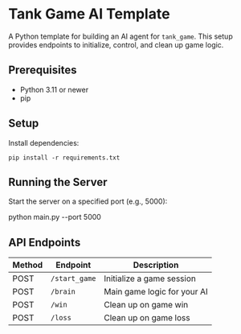 # Tank Game AI Template

A Python template for building an AI agent for `tank_game`. This setup provides endpoints to initialize, control, and clean up game logic.

## Prerequisites

- Python 3.11 or newer
- pip

## Setup

Install dependencies:
```
pip install -r requirements.txt
```

## Running the Server

Start the server on a specified port (e.g., 5000):

python main.py --port 5000

## API Endpoints

| Method | Endpoint      | Description                  |
|--------|---------------|------------------------------|
| POST   | `/start_game` | Initialize a game session    |
| POST   | `/brain`      | Main game logic for your AI  |
| POST   | `/win`        | Clean up on game win         |
| POST   | `/loss`       | Clean up on game loss        |